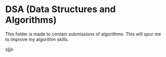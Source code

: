 # DSA (Data Structures and Algorithms)

This folder is made to contain submissions of algorithms.
This will spur me to improve my algorithm skills.

sjjjs